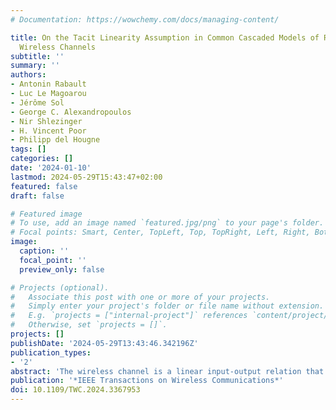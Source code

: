 ```yaml
---
# Documentation: https://wowchemy.com/docs/managing-content/

title: On the Tacit Linearity Assumption in Common Cascaded Models of RIS-Parametrized
  Wireless Channels
subtitle: ''
summary: ''
authors:
- Antonin Rabault
- Luc Le Magoarou
- Jérôme Sol
- George C. Alexandropoulos
- Nir Shlezinger
- H. Vincent Poor
- Philipp del Hougne
tags: []
categories: []
date: '2024-01-10'
lastmod: 2024-05-29T15:43:47+02:00
featured: false
draft: false

# Featured image
# To use, add an image named `featured.jpg/png` to your page's folder.
# Focal points: Smart, Center, TopLeft, Top, TopRight, Left, Right, BottomLeft, Bottom, BottomRight.
image:
  caption: ''
  focal_point: ''
  preview_only: false

# Projects (optional).
#   Associate this post with one or more of your projects.
#   Simply enter your project's folder or file name without extension.
#   E.g. `projects = ["internal-project"]` references `content/project/deep-learning/index.md`.
#   Otherwise, set `projects = []`.
projects: []
publishDate: '2024-05-29T13:43:46.342196Z'
publication_types:
- '2'
abstract: 'The wireless channel is a linear input-output relation that depends non-linearly on the RIS configuration: physics-compliant models involve the inversion of an “interaction” matrix. We identify two independent origins of this structural non-linearity: i ) proximity-induced mutual coupling between close-by RIS elements; ii ) reverberation-induced long-range coupling between all RIS elements arising from multi-path propagation in complex radio environments. Mathematically, we cast the “interaction” matrix inversion as the sum of an infinite Born series [for i )] or Born-like series [for ii )] whose K th term physically represents paths involving K bounces between the RIS elements [for i )] or wireless entities [for ii )]. We identify the key physical parameters that determine whether these series can be truncated after the first and second term, respectively, as tacitly done in common cascaded models of RIS-parametrized wireless channels. We also quantify the non-linearity of a channel’s RIS parametrization in diverse numerical and experimental radio environments ranging from an anechoic (echo-free) chamber to rich-scattering reverberation chambers to corroborate our analysis. Our findings raise doubts about the reliability of existing performance analyses and channel-estimation protocols for cases in which cascaded models poorly describe the physical reality.'
publication: '*IEEE Transactions on Wireless Communications*'
doi: 10.1109/TWC.2024.3367953
---
```

